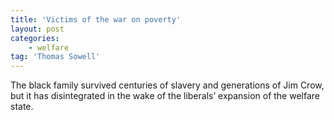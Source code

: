 ```yaml
---
title: 'Victims of the war on poverty'
layout: post
categories:
    - welfare
tag: 'Thomas Sowell'
---
```


The black family survived centuries of slavery and generations of Jim Crow, but it has disintegrated in the wake of the liberals’ expansion of the welfare state.